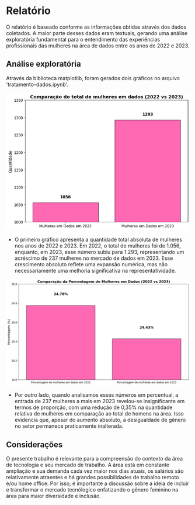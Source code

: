 # Relatório

 O relatório é baseado conforme as informações obtidas através dos dados coletados. A maior parte desses dados eram textuais, gerando uma análise exploratória fundamental para o entendimento das experiências profissionais das mulheres na área de dados entre os anos de 2022 e 2023.

## Análise exploratória

Através da biblioteca matplotlib, foram gerados dois gráficos no arquivo 'tratamento-dados.ipynb'.

![Comparação do total de mulheres em dados em 2022 e 2023](graficos/comparacao-total-mulheres.png)

* O primeiro gráfico apresenta a quantidade total absoluta de mulheres nos anos de 2022 e 2023. Em 2022, o total de mulheres foi de 1.056, enquanto, em 2023, esse número subiu para 1.293, representando um acréscimo de 237 mulheres no mercado de dados em 2023. Esse crescimento absoluto reflete uma expansão numérica, mas não necessariamente uma melhoria significativa na representatividade.

![Comparação da Porcentagem de mulheres em 2022 e 2023](graficos/porcentagem-comparacao.png)

* Por outro lado, quando analisamos esses números em percentual, a entrada de 237 mulheres a mais em 2023 revelou-se insignificante em termos de proporção, com uma redução de 0,35% na quantidade relativa de mulheres em comparação ao total de homens na área. Isso evidencia que, apesar do aumento absoluto, a desigualdade de gênero no setor permanece praticamente inalterada.

## Considerações

 O presente trabalho é relevante para a compreensão do contexto da área de tecnologia e seu mercado de trabalho. A área está em constante ampliação e sua demanda cada vez maior nos dias atuais, os salários são relativamente atraentes e há grandes possibilidades de trabalho remoto e/ou home office. Por isso, é importante a discussão sobre a ideia de incluir e transformar o mercado tecnólogico enfatizando o gênero feminino na área para maior diversidade e inclusão.
